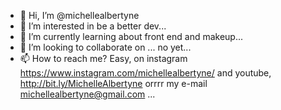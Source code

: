 - 👋 Hi, I’m @michellealbertyne
- 👀 I’m interested in be a better dev...
- 🌱 I’m currently learning about front end and makeup...
- 💞️ I’m looking to collaborate on ... no yet...
- 📫 How to reach me? Easy, on instagram https://www.instagram.com/michellealbertyne/ and youtube, http://bit.ly/MichelleAlbertyne orrrr my e-mail michellealbertyne@gmail.com ...

<!---
michellealbertyne/michellealbertyne is a ✨ special ✨ repository because its `README.md` (this file) appears on your GitHub profile.
You can click the Preview link to take a look at your changes.
--->
